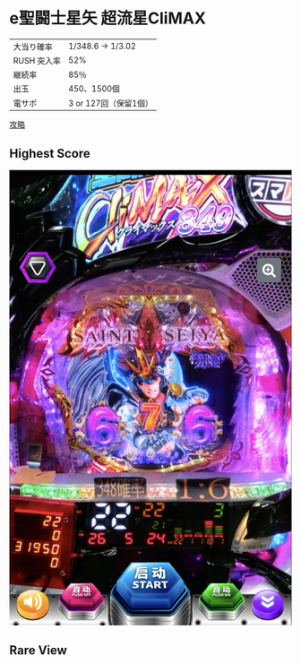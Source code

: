 # e聖闘士星矢 超流星CliMAX

| | |
|-|-|
| 大当り確率 | 1/348.6 → 1/3.02|
| RUSH 突入率 | 52% |
| 継続率 | 85％ |
| 出玉 | 450、1500個 |
| 電サポ | 3 or 127回（保留1個） |

[攻略](https://www.p-world.co.jp/machine/database/9797)

## Highest Score

![](./hight.jpg)

## Rare View

